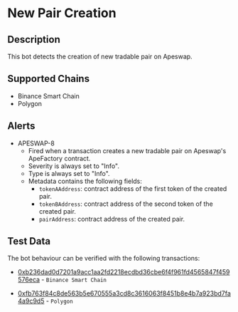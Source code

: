 # New Pair Creation

## Description

This bot detects the creation of new tradable pair on Apeswap.

## Supported Chains

- Binance Smart Chain
- Polygon

## Alerts

- APESWAP-8
  - Fired when a transaction creates a new tradable pair on Apeswap's ApeFactory contract.
  - Severity is always set to "Info".
  - Type is always set to "Info". 
  - Metadata contains the following fields: 
    - `tokenAAddress`: contract address of the first token of the created pair.
    - `tokenBAddress`: contract address of the second token of the created pair.
    - `pairAddress`: contract address of the created pair.

## Test Data

The bot behaviour can be verified with the following transactions:

- [0xb236dad0d7201a9acc1aa2fd2218ecdbd36cbe6f4f961fd4565847f459576eca](https://www.bscscan.com/tx/0xb236dad0d7201a9acc1aa2fd2218ecdbd36cbe6f4f961fd4565847f459576eca) - `Binance Smart Chain`

- [0xfb763f84c8de563b5e670555a3cd8c3616063f8451b8e4b7a923bd7fa4a9c9d5](https://polygonscan.com/tx/0xfb763f84c8de563b5e670555a3cd8c3616063f8451b8e4b7a923bd7fa4a9c9d5) - `Polygon` 

